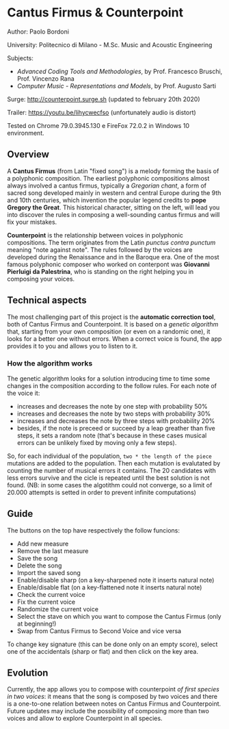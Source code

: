 # Cantus Firmus & Counterpoint

Author: Paolo Bordoni

University: Politecnico di Milano - M.Sc. Music and Acoustic Engineering

Subjects:
- *Advanced Coding Tools and Methodologies*, by Prof. Francesco Bruschi, Prof. Vincenzo Rana
- *Computer Music - Representations and Models*, by Prof. Augusto Sarti

Surge: http://counterpoint.surge.sh (updated to february 20th 2020)

Trailer: https://youtu.be/lihycwecfso (unfortunately audio is distort)

Tested on Chrome 79.0.3945.130 e FireFox 72.0.2 in Windows 10 environment.

## Overview

A **Cantus Firmus** (from Latin "fixed song") is a melody forming the basis of a polyphonic composition. The earliest polyphonic compositions almost always involved a cantus firmus, typically a *Gregorian chant*, a form of sacred song developed mainly in western and central Europe during the 9th and 10th centuries, which invention the popular legend credits to **pope Gregory the Great**.
This historical character, sitting on the left, will lead you into discover the rules in composing a well-sounding cantus firmus and will fix your mistakes.

**Counterpoint** is the relationship between voices in polyphonic compositions. The term originates from the Latin *punctus contra punctum* meaning "note against note". The rules followed by the voices are developed during the Renaissance and in the Baroque era.
One of the most famous polyphonic composer who worked on conterpont was **Giovanni Pierluigi da Palestrina**, who is standing on the right helping you in composing your voices.

## Technical aspects

The most challenging part of this project is the **automatic correction tool**, both of Cantus Firmus and Counterpoint. It is based on a *genetic algorithm* that, starting from your own composition (or even on a randomic one), it looks for a better one without errors. When a correct voice is found, the app provides it to you and allows you to listen to it.

### How the algorithm works

The genetic algorithm looks for a solution introducing time to time some changes in the composition according to the follow rules. For each note of the voice it:
- increases and decreases the note by one step with probability 50%
- increases and decreases the note by two steps with probability 30%
- increases and decreases the note by three steps with probability 20%
- besides, if the note is preceed or succeed by a leap greather than five steps, it sets a random note (that's because in these cases musical errors can be unlikely fixed by moving only a few steps).

So, for each individual of the population, `two * the length of the piece` mutations are added to the population. Then each mutation is evalutated by counting the number of musical errors it contains. The 20 candidates with less errors survive and the cicle is repeated until the best solution is not found.
(NB: in some cases the algotithm could not converge, so a limit of 20.000 attempts is setted in order to prevent infinite computations)

## Guide

The buttons on the top have respectively the follow funcions:
- Add new measure
- Remove the last measure
- Save the song
- Delete the song
- Import the saved song
- Enable/disable sharp (on a key-sharpened note it inserts natural note)
- Enable/disable flat (on a key-flattened note it inserts natural note)
- Check the current voice
- Fix the current voice
- Randomize the current voice
- Select the stave on which you want to compose the Cantus Firmus (only at beginning!)
- Swap from Cantus Firmus to Second Voice and vice versa

To change key signature (this can be done only on an empty score), select one of the accidentals (sharp or flat) and then click on the key area.

## Evolution

Currently, the app allows you to compose with counterpoint *of first species in two voices*: it means that the song is composed by two voices and there is a one-to-one relation between notes on Cantus Firmus and Counterpoint. Future updates may include the possibility of composing more than two voices and allow to explore Counterpoint in all species.
